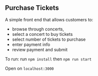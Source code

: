 ## Purchase Tickets 

A simple front end that allows customers to:
- browse through concerts, 
- select a concert to buy tickets
- select number of tickets to purchase
- enter payment info
- review payment and submit

To run: 
run `npm install` then `npm run start`

Open on `localhost:3000`